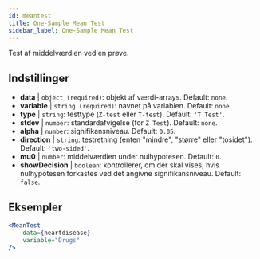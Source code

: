```yaml
---
id: meantest
title: One-Sample Mean Test
sidebar_label: One-Sample Mean Test
---
```


Test af middelværdien ved en prøve.

## Indstillinger

* __data__ | `object (required)`: objekt af værdi-arrays. Default: `none`.
* __variable__ | `string (required)`: navnet på variablen. Default: `none`.
* __type__ | `string`: testtype (`Z-test` eller `T-test`). Default: `'T Test'`.
* __stdev__ | `number`: standardafvigelse (for `Z Test`). Default: `none`.
* __alpha__ | `number`: signifikansniveau. Default: `0.05`.
* __direction__ | `string`: testretning (enten "mindre", "større" eller "tosidet"). Default: `'two-sided'`.
* __mu0__ | `number`: middelværdien under nulhypotesen. Default: `0`.
* __showDecision__ | `boolean`: kontrollerer, om der skal vises, hvis nulhypotesen forkastes ved det angivne signifikansniveau. Default: `false`.


## Eksempler

```jsx live
<MeanTest
    data={heartdisease} 
    variable="Drugs"
/>
```
